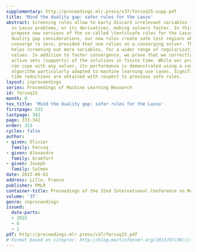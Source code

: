 ```yaml
---
supplementary: http://proceedings.mlr.press/v37/fercoq15-supp.pdf
title: 'Mind the duality gap: safer rules for the Lasso'
abstract: Screening rules allow to early discard irrelevant variables from the optimization
  in Lasso problems, or its derivatives, making solvers faster. In this paper, we
  propose new versions of the so-called \textitsafe rules for the Lasso. Based on
  duality gap considerations, our new rules create safe test regions whose diameters
  converge to zero, provided that one relies on a converging solver. This property
  helps screening out more variables, for a wider range of regularization parameter
  values. In addition to faster convergence, we prove that we correctly identify the
  active sets (supports) of the solutions in finite time. While our proposed strategy
  can cope with any solver, its performance is demonstrated using a coordinate descent
  algorithm particularly adapted to machine learning use cases. Significant computing
  time reductions are obtained with respect to previous safe rules.
layout: inproceedings
series: Proceedings of Machine Learning Research
id: fercoq15
month: 0
tex_title: 'Mind the duality gap: safer rules for the Lasso'
firstpage: 333
lastpage: 342
page: 333-342
order: 333
cycles: false
author:
- given: Olivier
  family: Fercoq
- given: Alexandre
  family: Gramfort
- given: Joseph
  family: Salmon
date: 2015-06-01
address: Lille, France
publisher: PMLR
container-title: Proceedings of the 32nd International Conference on Machine Learning
volume: '37'
genre: inproceedings
issued:
  date-parts:
  - 2015
  - 6
  - 1
pdf: http://proceedings.mlr.press/v37/fercoq15.pdf
# Format based on citeproc: http://blog.martinfenner.org/2013/07/30/citeproc-yaml-for-bibliographies/
---
```

